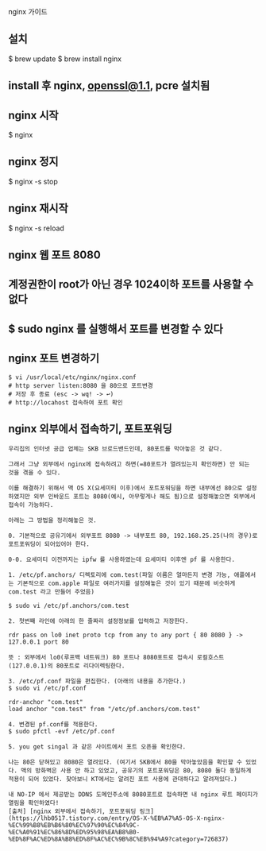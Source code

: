 nginx 가이드



## 설치 

$ brew update
$ brew install nginx

## install 후 nginx, openssl@1.1, pcre 설치됨

## nginx 시작
$ nginx
## nginx 정지
$ nginx -s stop
## nginx 재시작
$ nginx -s reload

## nginx 웹 포트 8080
## 계정권한이 root가 아닌 경우 1024이하 포트를 사용할 수 없다
## $ sudo nginx 를 실행해서 포트를 변경할 수 있다

## nginx 포트 변경하기
~~~
$ vi /usr/local/etc/nginx/nginx.conf
# http server listen:8080 을 80으로 포트변경
# 저장 후 종료 (esc -> wq! -> ↩︎)
# http://locahost 접속하여 포트 확인
~~~


## nginx 외부에서 접속하기, 포트포워딩

```
우리집의 인터넷 공급 업체는 SKB 브로드밴드인데, 80포트를 막아놓은 것 같다.

그래서 그냥 외부에서 nginx에 접속하려고 하면(=80포트가 열려있는지 확인하면) 안 되는 것을 겪을 수 있다.

이를 해결하기 위해서 맥 OS X(요세미티 이후)에서 포트포워딩을 하면 내부에선 80으로 설정하였지만 외부 인바운드 포트는 8080(예시, 아무렇게나 해도 됨)으로 설정해놓으면 외부에서 접속이 가능하다.

아래는 그 방법을 정리해놓은 것.

0. 기본적으로 공유기에서 외부포트 8080 -> 내부포트 80, 192.168.25.25(나의 경우)로 포트포워딩이 되어있어야 한다.

0-0. 요세미티 이전까지는 ipfw 를 사용하였는데 요세미티 이후엔 pf 를 사용한다.

1. /etc/pf.anchors/ 디렉토리에 com.test(파일 이름은 얼마든지 변경 가능, 애플에서는 기본적으로 com.apple 파일로 여러가지를 설정해놓은 것이 있기 때문에 비슷하게 com.test 라고 만들어 주었음)

$ sudo vi /etc/pf.anchors/com.test

2. 첫번째 라인에 아래의 한 줄짜리 설정정보를 입력하고 저장한다.

rdr pass on lo0 inet proto tcp from any to any port { 80 8080 } -> 127.0.0.1 port 80

뜻 : 외부에서 lo0(루프백 네트워크) 80 포트나 8080포트로 접속시 로컬호스트(127.0.0.1)의 80포트로 리다이렉팅한다.

3. /etc/pf.conf 파일을 편집한다. (아래의 내용을 추가한다.)
$ sudo vi /etc/pf.conf

rdr-anchor "com.test"
load anchor "com.test" from "/etc/pf.anchors/com.test"

4. 변경된 pf.conf를 적용한다.
$ sudo pfctl -evf /etc/pf.conf

5. you get singal 과 같은 사이트에서 포트 오픈을 확인한다.

나는 80은 닫혀있고 8080은 열려있다. (여기서 SKB에서 80을 막아놓았음을 확인할 수 있었다. 맥의 방화벽은 사용 안 하고 있었고, 공유기의 포트포워딩은 80, 8080 둘다 동일하게 적용이 되어 있었다. 찾아보니 KT에서는 알려진 포트 사용에 관대하다고 알려져있다.)

내 NO-IP 에서 제공받는 DDNS 도메인주소에 8080포트로 접속하면 내 nginx 루트 페이지가 열림을 확인하였다!
[출처] [nginx 외부에서 접속하기, 포트포워딩 링크](https://lhb0517.tistory.com/entry/OS-X-%EB%A7%A5-OS-X-nginx-%EC%99%B8%EB%B6%80%EC%97%90%EC%84%9C-%EC%A0%91%EC%86%8D%ED%95%98%EA%B8%B0-%ED%8F%AC%ED%8A%B8%ED%8F%AC%EC%9B%8C%EB%94%A9?category=726837)
```

